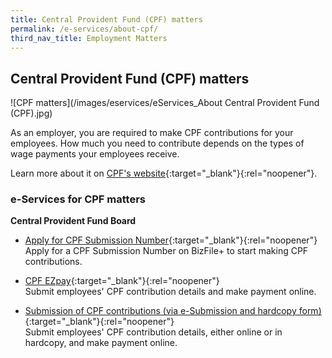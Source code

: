 ```yaml
---
title: Central Provident Fund (CPF) matters
permalink: /e-services/about-cpf/
third_nav_title: Employment Matters
---
```


## Central Provident Fund (CPF) matters

![CPF matters](/images/eservices/eServices_About Central Provident Fund (CPF).jpg)

As an employer, you are required to make CPF contributions for your employees. How much you need to contribute depends on the types of wage payments your employees receive.

Learn more about it on [CPF's website](https://www.cpf.gov.sg/Employers/EmployerGuides/employer-guides/hiring-employees/cpf-contributions-for-your-employees){:target="\_blank"}{:rel="noopener"}.

### e-Services for CPF matters

**Central Provident Fund Board**

- [Apply for CPF Submission Number](https://www.cpf.gov.sg/eSvc/Web/AuthenticationProviderSelection/SelectSPCPProvider?returnAction=%2feSvc%2fWeb%2fSchemes%2fApplyforCPFSubmissionNumber%2fIndex&theme=Employer){:target="\_blank"}{:rel="noopener"}
  <br>Apply for a CPF Submission Number on BizFile+ to start making CPF contributions.

- [CPF EZpay](https://www2.cpf.gov.sg/ert/publicMenu.action){:target="\_blank"}{:rel="noopener"}
  <br>Submit employees' CPF contribution details and make payment online.

- [Submission of CPF contributions (via e-Submission and hardcopy form)](#){:target="\_blank"}{:rel="noopener"}
  <br>Submit employees' CPF contribution details, either online or in hardcopy, and make payment online.
